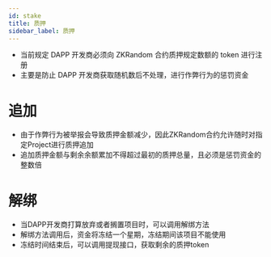 ```yaml
---
id: stake
title: 质押
sidebar_label: 质押
---
```


- 当前规定 DAPP 开发商必须向 ZKRandom 合约质押规定数额的 token 进行注册
- 主要是防止 DAPP 开发商获取随机数后不处理，进行作弊行为的惩罚资金

# 追加

- 由于作弊行为被举报会导致质押金额减少，因此ZKRandom合约允许随时对指定Project进行质押追加
- 追加质押金额与剩余余额累加不得超过最初的质押总量，且必须是惩罚资金的整数倍

# 解绑
- 当DAPP开发商打算放弃或者搁置项目时，可以调用解绑方法
- 解绑方法调用后，资金将冻结一个星期，冻结期间该项目不能使用
- 冻结时间结束后，可以调用提现接口，获取剩余的质押token